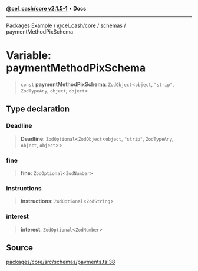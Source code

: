 [**@cel_cash/core v2.1.5-1**](../../README.md) • **Docs**

***

[Packages Example](../../../../README.md) / [@cel\_cash/core](../../README.md) / [schemas](../README.md) / paymentMethodPixSchema

# Variable: paymentMethodPixSchema

> `const` **paymentMethodPixSchema**: `ZodObject`\<`object`, `"strip"`, `ZodTypeAny`, `object`, `object`\>

## Type declaration

### Deadline

> **Deadline**: `ZodOptional`\<`ZodObject`\<`object`, `"strip"`, `ZodTypeAny`, `object`, `object`\>\>

### fine

> **fine**: `ZodOptional`\<`ZodNumber`\>

### instructions

> **instructions**: `ZodOptional`\<`ZodString`\>

### interest

> **interest**: `ZodOptional`\<`ZodNumber`\>

## Source

[packages/core/src/schemas/payments.ts:38](https://github.com/Pyxlab/celcash/blob/a34e89ae69c9dcb41ba66226cb05c8c8b83b7cf4/packages/core/src/schemas/payments.ts#L38)
